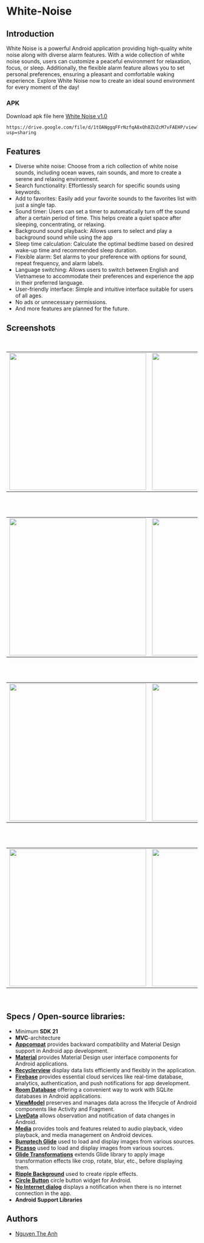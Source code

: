 # White-Noise
Introduction
-----------------
White Noise is a powerful Android application providing high-quality white noise along with diverse alarm features. With a wide collection of white noise sounds, users can customize a peaceful environment for relaxation, focus, or sleep. 
Additionally, the flexible alarm feature allows you to set personal preferences, ensuring a pleasant and comfortable waking experience. Explore White Noise now to create an ideal sound environment for every moment of the day!
### APK
Download apk file here [White Noise v1.0](https://drive.google.com/file/d/1tOANggqFFrNzfqA8xOh8ZUZcM7vFAEHP/view?usp=sharing)
```
https://drive.google.com/file/d/1tOANggqFFrNzfqA8xOh8ZUZcM7vFAEHP/view?usp=sharing
```
## Features
- Diverse white noise: Choose from a rich collection of white noise sounds, including ocean waves, rain sounds, and more to create a serene and relaxing environment.
- Search functionality: Effortlessly search for specific sounds using keywords.
- Add to favorites: Easily add your favorite sounds to the favorites list with just a single tap.
- Sound timer: Users can set a timer to automatically turn off the sound after a certain period of time. This helps create a quiet space after sleeping, concentrating, or relaxing.
- Background sound playback: Allows users to select and play a background sound while using the app
- Sleep time calculation: Calculate the optimal bedtime based on desired wake-up time and recommended sleep duration.
- Flexible alarm: Set alarms to your preference with options for sound, repeat frequency, and alarm labels.
- Language switching: Allows users to switch between English and Vietnamese to accommodate their preferences and experience the app in their preferred language.
- User-friendly interface: Simple and intuitive interface suitable for users of all ages.
- No ads or unnecessary permissions.
- And more features are planned for the future.
## Screenshots
</br>
<div align="center">
   <table align="center" border="0" >
  <tr>
    <td>
<img width="360"
src="https://github.com/theAnh1823/White-Noise/assets/113270703/bf163c32-0bc6-4e99-a2c0-bab3c8f74a68"/>
       <td><img width="360"
src="https://github.com/theAnh1823/White-Noise/assets/113270703/448f1b04-34ac-410a-bc15-9a96c0c6318c"/>
    </td>
     <td> <img width="360"
src="https://github.com/theAnh1823/White-Noise/assets/113270703/c8fc1a4a-fb39-4631-a808-e521ac26d622"/></td>
  </table>
  </div>
</br>
<div align="center">
  <table align="center" border="0" >
  <tr>
    <td> <img width="360"
src="https://github.com/theAnh1823/White-Noise/assets/113270703/801c93ba-a621-4cb6-b35c-621aab039ddb"/></td>
     <td> <img width="360"
src="https://github.com/theAnh1823/White-Noise/assets/113270703/30caf15b-a6b7-41ef-a600-bf01a50f6395"/></td>
     <td> <img width="360"
src="https://github.com/theAnh1823/White-Noise/assets/113270703/e3f2d0d1-07e4-42b8-9c32-c3ea83adee6f"/></td>
  </tr>
</table>
  </div>
</br>
<div align="center">
  <table align="center" border="0" >
  <tr>
    <td> <img width="360"
src="https://github.com/theAnh1823/White-Noise/assets/113270703/5569fdbc-fd3a-49a2-9b63-179109982aea"/></td>
    <td> <img width="360"
src="https://github.com/theAnh1823/White-Noise/assets/113270703/47b71025-f610-482a-b19c-848dfda22ad1"/></td>
     <td> <img width="360"
src="https://github.com/theAnh1823/White-Noise/assets/113270703/4f443a60-2be6-4087-9a97-cf09f915ab2a"/></td>
  </tr>
</table>
  </div>
</br>
<div align="center">
  <table align="center" border="0" >
  <tr>
    <td> <img width="360"
src="https://github.com/theAnh1823/White-Noise/assets/113270703/68c802cf-1881-4232-bfdf-f1e1b7b7332f"/></td>
    <td> <img width="360"
src="https://github.com/theAnh1823/White-Noise/assets/113270703/6cf52d31-e037-46a1-a1d4-b2233296ce06"/></td>
     <td> <img width="360"
src="https://github.com/theAnh1823/White-Noise/assets/113270703/1e746fb7-4a94-4cbf-9acd-7e7e638fb1e6"/></td>
  </tr>
</table>
  </div>
</br>

## Specs / Open-source libraries:
- Minimum **SDK 21**
- **MVC**-architecture
- [**Appcompat**](https://developer.android.com/jetpack/androidx/releases/appcompat) provides backward compatibility and Material Design support in Android app development.
- [**Material**](https://github.com/material-components/material-components-android) provides Material Design user interface components for Android applications.
- [**Recyclerview**](https://developer.android.com/jetpack/androidx/releases/recyclerview) display data lists efficiently and flexibly in the application.
- [**Firebase**](https://firebase.google.com/docs/android/setup) provides essential cloud services like real-time database, analytics, authentication, and push notifications for app development.
- [**Room Database**](https://developer.android.com/jetpack/androidx/releases/room) offering a convenient way to work with SQLite databases in Android applications.
- [**ViewModel**](https://developer.android.com/topic/libraries/architecture/viewmodel) preserves and manages data across the lifecycle of Android components like Activity and Fragment.
- [**LiveData**](https://developer.android.com/topic/libraries/architecture/livedata) allows observation and notification of data changes in Android.
- [**Media**](https://developer.android.com/jetpack/androidx/releases/media?hl=vi) provides tools and features related to audio playback, video playback, and media management on Android devices.
- [**Bumptech Glide**](https://github.com/bumptech/glide) used to load and display images from various sources.
- [**Picasso**](https://github.com/square/picasso) used to load and display images from various sources.
- [**Glide Transformations**](https://github.com/wasabeef/glide-transformations) extends Glide library to apply image transformation effects like crop, rotate, blur, etc., before displaying them.
- [**Ripple Background**](https://github.com/skyfishjy/android-ripple-background) used to create ripple effects.
- [**Circle Button**](https://github.com/markushi/android-circlebutton) circle button widget for Android.
- [**No Internet dialog**](https://github.com/ImaginativeShohag/Oops-No-Internet) displays a notification when there is no internet connection in the app.
- **Android Support Libraries**

## Authors
- [Nguyen The Anh](https://github.com/theAnh1823)